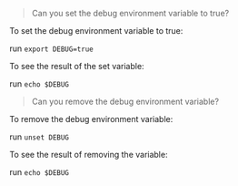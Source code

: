 >Can you set the debug environment variable to true?

To set the debug environment variable to true:

run `export DEBUG=true`

To see the result of the set variable:

run `echo $DEBUG`

>Can you remove the debug environment variable?

To remove the debug environment variable:

run `unset DEBUG`

To see the result of removing the variable:

run `echo $DEBUG`

